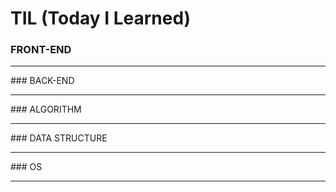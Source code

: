 # **TIL (Today I Learned)**
### FRONT-END
<hr>
### BACK-END
<hr>
### ALGORITHM
<hr>
### DATA STRUCTURE
<hr>
### OS
<hr>
